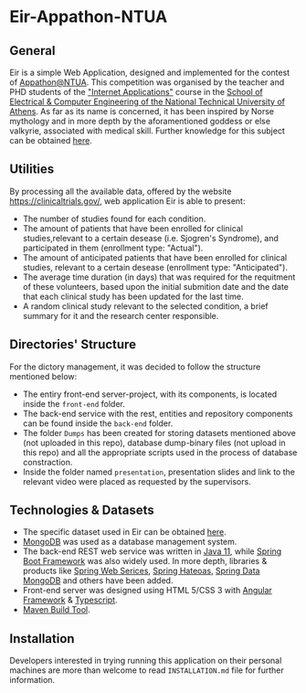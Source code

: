 # Eir-Appathon-NTUA

## General
Eir is a simple Web Application, designed and implemented for the contest of [Appathon@NTUA](http://147.102.19.19/wordpress). This competition was organised by the teacher and PHD students of the ["Internet Applications"](http://ecourses.dbnet.ntua.gr/15372.html) course in the [School of Electrical & Computer Engineering of the National Technical University of Athens](https://www.ece.ntua.gr/gr). As far as its name is concerned, it has been inspired by Norse mythology and in more depth by the aforamentioned goddess or else valkyrie, associated with medical skill. Further knowledge for this subject can be obtained [here](https://en.wikipedia.org/wiki/Eir).

## Utilities
By processing all the available data, offered by the website https://clinicaltrials.gov/, web application Eir is able to present:
* The number of studies found for each condition.
* The amount of patients that have been enrolled for clinical studies,relevant to a certain desease (i.e. Sjogren's Syndrome), and participated in them (enrollment type: "Actual").
* The amount of anticipated patients that have been enrolled for clinical studies, relevant to a certain desease (enrollment type: "Anticipated").
* The average time duration (in days) that was required for the requitment of these volunteers, based upon the initial submition date and the date that each clinical study has been updated for the last time.
* A random clinical study relevant to the selected condition, a brief summary for it and the research center responsible.

## Directories' Structure

For the dictory management, it was decided to follow the structure mentioned below:

* The entiry front-end server-project, with its components, is located inside the ```front-end``` folder.
* The back-end service with the rest, entities and repository components can be found inside the ```back-end``` folder.
* The folder ```Dumps``` has been created for storing datasets mentioned above (not uploaded in this repo), database dump-binary files (not upload in this repo) and all the appropriate scripts used in the process of database constraction.
* Inside the folder named ```presentation```, presentation slides and link to the relevant video were placed as requested by the supervisors.

## Technologies & Datasets

* The specific dataset used in Eir can be obtained [here](https://clinicaltrials.gov/AllPublicXML.zip).
* [MongoDB](https://www.mongodb.com/) was used as a database management system.
* The back-end REST web service was written in [Java 11](https://www.oracle.com/java/technologies/javase-jdk11-downloads.html), while
[Spring Boot Framework](https://spring.io/projects/spring-boot) was also widely used. In more depth, libraries & products like [Spring Web Serices](https://spring.io/projects/spring-ws), [Spring Hateoas](https://spring.io/projects/spring-hateoas), [Spring Data MongoDB](https://spring.io/projects/spring-data-mongodb) and others have been added.
* Front-end server was designed using HTML 5/CSS 3 with [Angular Framework](https://angular.io/) & [Typescript](https://www.typescriptlang.org/).
* [Maven Build Tool](https://maven.apache.org/).

## Installation

Developers interested in trying running this application on their personal machines are more than welcome to read ```INSTALLATION.md``` file for further information.
